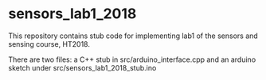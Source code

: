 # sensors_lab1_2018
This repository contains stub code for implementing lab1 of the sensors and sensing course, HT2018.

There are two files: a C++ stub in src/arduino_interface.cpp and an arduino sketch under src/sensors_lab1_2018_stub.ino
